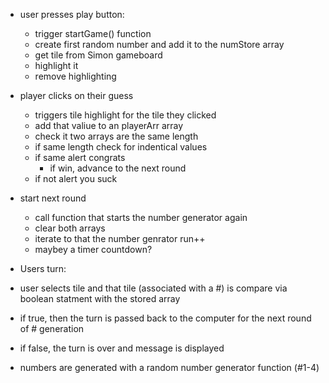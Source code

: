 - user presses play button:
  - trigger startGame() function
  - create first random number and add it to the numStore array
  - get tile from Simon gameboard
  - highlight it
  - remove highlighting
- player clicks on their guess

  - triggers tile highlight for the tile they clicked
  - add that valiue to an playerArr array
  - check it two arrays are the same length
  - if same length check for indentical values
  - if same alert congrats
    - if win, advance to the next round
  - if not alert you suck

- start next round

  - call function that starts the number generator again
  - clear both arrays
  - iterate to that the number genrator run++
  - maybey a timer countdown?

- Users turn:
- user selects tile and that tile (associated with a #) is compare via boolean statment with the stored array
- if true, then the turn is passed back to the computer for the next round of # generation
- if false, the turn is over and message is displayed

* numbers are generated with a random number generator function (#1-4)
